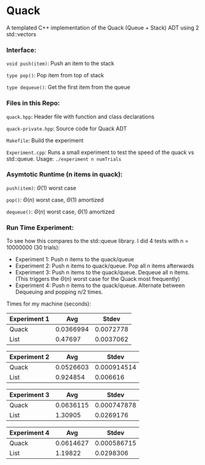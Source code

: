 # Quack

A templated C++ implementation of the Quack (Queue + Stack) ADT using 2 std::vectors

### Interface: 

`void push(item)`: Push an item to the stack

`type pop()`: Pop item from top of stack

`type dequeue()`: Get the first item from the queue

### Files in this Repo: 

`quack.hpp`: Header file with function and class declarations

`quack-private.hpp`: Source code for Quack ADT

`Makefile`: Build the experiment

`Experiment.cpp`: Runs a small experiment to test the speed of the quack vs std::queue. Usage: `./experiment n numTrials`


### Asymtotic Runtime (n items in quack): 

`push(item)`: $\Theta(1)$ worst case

`pop()`: $\Theta(n)$ worst case, $\Theta(1)$ amortized

`dequeue()`: $\Theta(n)$ worst case, $\Theta(1)$ amortized

### Run Time Experiment:
To see how this compares to the std::queue library. I did 4 tests with n = 10000000 (30 trials):
- Experiment 1: Push n items to the quack/queue
- Experiment 2: Push n items to quack/queue. Pop all n items afterwards
- Experiment 3: Push n items to the quack/queue. Dequeue all n items. (This triggers the $\Theta(n)$ worst case for the Quack most frequently)
- Experiment 4: Push n items to the quack/queue. Alternate between Dequeuing and popping n/2 times. 

Times for my machine (seconds): 

| Experiment 1 | Avg | Stdev |
| --- | --- | --- |
| Quack |	 0.0366994|	0.0072778 |
| List |	 0.47697 |	0.0037062 |

|Experiment 2 | Avg 	| Stdev|
| --- | --- | --- |
|Quack |	 0.0526603 |	0.000914514|
|List 	| 0.924854	| 0.006616|

|Experiment 3 |Avg 	| Stdev|
| --- | --- | --- |
|Quack 	| 0.0636115	| 0.000747878|
|List |	 1.30905	|0.0269176|

|Experiment 4| Avg 	| Stdev|
| --- | --- | --- |
|Quack 	| 0.0614627	|0.000586715|
|List 	| 1.19822	| 0.0298306|
